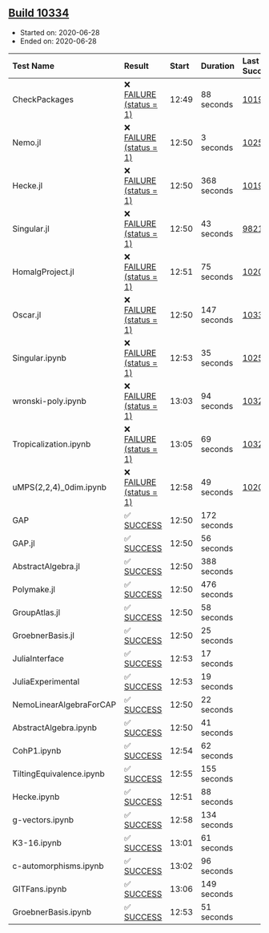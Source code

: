 ## [Build 10334](https://oscarci.mathematik.uni-kl.de/job/oscar/10334/)

* Started on: 2020-06-28
* Ended on: 2020-06-28

| Test Name    | Result | Start | Duration | Last Success | First Failure |
|:-------------|:-------|:------|:---------|:-------------|:--------------|
| CheckPackages | ❌ [FAILURE (status = 1)](https://oscarci.mathematik.uni-kl.de/job/oscar/10334/artifact/logs/build-10334/CheckPackages.log) | 12:49 | 88 seconds | [10197](https://oscarci.mathematik.uni-kl.de/job/oscar/10197/) | [10198](https://oscarci.mathematik.uni-kl.de/job/oscar/10198/) |
| Nemo.jl | ❌ [FAILURE (status = 1)](https://oscarci.mathematik.uni-kl.de/job/oscar/10334/artifact/logs/build-10334/Nemo.jl.log) | 12:50 | 3 seconds | [10252](https://oscarci.mathematik.uni-kl.de/job/oscar/10252/) | [10253](https://oscarci.mathematik.uni-kl.de/job/oscar/10253/) |
| Hecke.jl | ❌ [FAILURE (status = 1)](https://oscarci.mathematik.uni-kl.de/job/oscar/10334/artifact/logs/build-10334/Hecke.jl.log) | 12:50 | 368 seconds | [10197](https://oscarci.mathematik.uni-kl.de/job/oscar/10197/) | [10198](https://oscarci.mathematik.uni-kl.de/job/oscar/10198/) |
| Singular.jl | ❌ [FAILURE (status = 1)](https://oscarci.mathematik.uni-kl.de/job/oscar/10334/artifact/logs/build-10334/Singular.jl.log) | 12:50 | 43 seconds | [9821](https://oscarci.mathematik.uni-kl.de/job/oscar/9821/) | [9822](https://oscarci.mathematik.uni-kl.de/job/oscar/9822/) |
| HomalgProject.jl | ❌ [FAILURE (status = 1)](https://oscarci.mathematik.uni-kl.de/job/oscar/10334/artifact/logs/build-10334/HomalgProject.jl.log) | 12:51 | 75 seconds | [10209](https://oscarci.mathematik.uni-kl.de/job/oscar/10209/) | [10210](https://oscarci.mathematik.uni-kl.de/job/oscar/10210/) |
| Oscar.jl | ❌ [FAILURE (status = 1)](https://oscarci.mathematik.uni-kl.de/job/oscar/10334/artifact/logs/build-10334/Oscar.jl.log) | 12:50 | 147 seconds | [10333](https://oscarci.mathematik.uni-kl.de/job/oscar/10333/) | [10334](https://oscarci.mathematik.uni-kl.de/job/oscar/10334/) |
| Singular.ipynb | ❌ [FAILURE (status = 1)](https://oscarci.mathematik.uni-kl.de/job/oscar/10334/artifact/logs/build-10334/Singular.ipynb.log) | 12:53 | 35 seconds | [10252](https://oscarci.mathematik.uni-kl.de/job/oscar/10252/) | [10253](https://oscarci.mathematik.uni-kl.de/job/oscar/10253/) |
| wronski-poly.ipynb | ❌ [FAILURE (status = 1)](https://oscarci.mathematik.uni-kl.de/job/oscar/10334/artifact/logs/build-10334/wronski-poly.ipynb.log) | 13:03 | 94 seconds | [10325](https://oscarci.mathematik.uni-kl.de/job/oscar/10325/) | [10326](https://oscarci.mathematik.uni-kl.de/job/oscar/10326/) |
| Tropicalization.ipynb | ❌ [FAILURE (status = 1)](https://oscarci.mathematik.uni-kl.de/job/oscar/10334/artifact/logs/build-10334/Tropicalization.ipynb.log) | 13:05 | 69 seconds | [10322](https://oscarci.mathematik.uni-kl.de/job/oscar/10322/) | [10323](https://oscarci.mathematik.uni-kl.de/job/oscar/10323/) |
| uMPS(2,2,4)_0dim.ipynb | ❌ [FAILURE (status = 1)](https://oscarci.mathematik.uni-kl.de/job/oscar/10334/artifact/logs/build-10334/uMPS-2-2-4-_0dim.ipynb.log) | 12:58 | 49 seconds | [10209](https://oscarci.mathematik.uni-kl.de/job/oscar/10209/) | [10210](https://oscarci.mathematik.uni-kl.de/job/oscar/10210/) |
| GAP | ✅ [SUCCESS](https://oscarci.mathematik.uni-kl.de/job/oscar/10334/artifact/logs/build-10334/GAP.log) | 12:50 | 172 seconds |  |  |
| GAP.jl | ✅ [SUCCESS](https://oscarci.mathematik.uni-kl.de/job/oscar/10334/artifact/logs/build-10334/GAP.jl.log) | 12:50 | 56 seconds |  |  |
| AbstractAlgebra.jl | ✅ [SUCCESS](https://oscarci.mathematik.uni-kl.de/job/oscar/10334/artifact/logs/build-10334/AbstractAlgebra.jl.log) | 12:50 | 388 seconds |  |  |
| Polymake.jl | ✅ [SUCCESS](https://oscarci.mathematik.uni-kl.de/job/oscar/10334/artifact/logs/build-10334/Polymake.jl.log) | 12:50 | 476 seconds |  |  |
| GroupAtlas.jl | ✅ [SUCCESS](https://oscarci.mathematik.uni-kl.de/job/oscar/10334/artifact/logs/build-10334/GroupAtlas.jl.log) | 12:50 | 58 seconds |  |  |
| GroebnerBasis.jl | ✅ [SUCCESS](https://oscarci.mathematik.uni-kl.de/job/oscar/10334/artifact/logs/build-10334/GroebnerBasis.jl.log) | 12:50 | 25 seconds |  |  |
| JuliaInterface | ✅ [SUCCESS](https://oscarci.mathematik.uni-kl.de/job/oscar/10334/artifact/logs/build-10334/JuliaInterface.log) | 12:53 | 17 seconds |  |  |
| JuliaExperimental | ✅ [SUCCESS](https://oscarci.mathematik.uni-kl.de/job/oscar/10334/artifact/logs/build-10334/JuliaExperimental.log) | 12:53 | 19 seconds |  |  |
| NemoLinearAlgebraForCAP | ✅ [SUCCESS](https://oscarci.mathematik.uni-kl.de/job/oscar/10334/artifact/logs/build-10334/NemoLinearAlgebraForCAP.log) | 12:50 | 22 seconds |  |  |
| AbstractAlgebra.ipynb | ✅ [SUCCESS](https://oscarci.mathematik.uni-kl.de/job/oscar/10334/artifact/logs/build-10334/AbstractAlgebra.ipynb.log) | 12:50 | 41 seconds |  |  |
| CohP1.ipynb | ✅ [SUCCESS](https://oscarci.mathematik.uni-kl.de/job/oscar/10334/artifact/logs/build-10334/CohP1.ipynb.log) | 12:54 | 62 seconds |  |  |
| TiltingEquivalence.ipynb | ✅ [SUCCESS](https://oscarci.mathematik.uni-kl.de/job/oscar/10334/artifact/logs/build-10334/TiltingEquivalence.ipynb.log) | 12:55 | 155 seconds |  |  |
| Hecke.ipynb | ✅ [SUCCESS](https://oscarci.mathematik.uni-kl.de/job/oscar/10334/artifact/logs/build-10334/Hecke.ipynb.log) | 12:51 | 88 seconds |  |  |
| g-vectors.ipynb | ✅ [SUCCESS](https://oscarci.mathematik.uni-kl.de/job/oscar/10334/artifact/logs/build-10334/g-vectors.ipynb.log) | 12:58 | 134 seconds |  |  |
| K3-16.ipynb | ✅ [SUCCESS](https://oscarci.mathematik.uni-kl.de/job/oscar/10334/artifact/logs/build-10334/K3-16.ipynb.log) | 13:01 | 61 seconds |  |  |
| c-automorphisms.ipynb | ✅ [SUCCESS](https://oscarci.mathematik.uni-kl.de/job/oscar/10334/artifact/logs/build-10334/c-automorphisms.ipynb.log) | 13:02 | 96 seconds |  |  |
| GITFans.ipynb | ✅ [SUCCESS](https://oscarci.mathematik.uni-kl.de/job/oscar/10334/artifact/logs/build-10334/GITFans.ipynb.log) | 13:06 | 149 seconds |  |  |
| GroebnerBasis.ipynb | ✅ [SUCCESS](https://oscarci.mathematik.uni-kl.de/job/oscar/10334/artifact/logs/build-10334/GroebnerBasis.ipynb.log) | 12:53 | 51 seconds |  |  |
